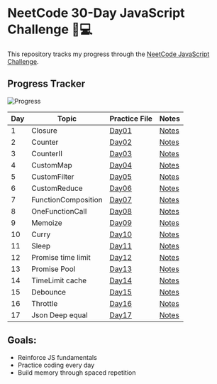 # NeetCode 30-Day JavaScript Challenge 🧠💻

This repository tracks my progress through the [NeetCode JavaScript Challenge](https://neetcode.io/courses/lessons/30-day-javascript-challenge).

## Progress Tracker

![Progress](https://img.shields.io/badge/Progress-16%2F30-green?style=for-the-badge)


| Day | Topic                  | Practice File                                      | Notes                                           |
|-----|------------------------|---------------------------------------------------|-------------------------------------------------|
| 1   | Closure                | [Day01](Day01-Closure/practice.js)             | [Notes](Day01-Closure/notes.md)              |
| 2   | Counter                | [Day02](Day02-Counter/practice.js)                | [Notes](Day02-Counter/notes.md)                 |
| 3   | CounterII              | [Day03](Day03-CounterII/practice.js)                 | [Notes](Day03-CounterII/notes.md)                  |
| 4   | CustomMap              | [Day04](Day04-CustomMap/practice.js)             | [Notes](Day04-CustomMap/notes.md)              |
| 5   | CustomFilter           | [Day05](Day05-CustomFilter/practice.js)               | [Notes](Day05-CustomFilter/notes.md)                |
| 6   | CustomReduce           | [Day06](Day06-CustomReduce/practice.js)          | [Notes](Day06-CustomReduce/notes.md)           |
| 7   | FunctionComposition    | [Day07](Day07-FunctionComposition/practice.js)   | [Notes](Day07-FunctionComposition/notes.md)    |
| 8   | OneFunctionCall        | [Day08](Day08-OneFunctionCall/practice.js)       | [Notes](Day08-OneFunctionCall/notes.md)        |
| 9   | Memoize                | [Day09](Day09-Memoize/practice.js)             | [Notes](Day09-Memoize/notes.md)              |
| 10  | Curry       | [Day10](Day10-Curry/practice.js)        | [Notes](Day10-Curry/notes.md)         |
| 11  | Sleep      | [Day11](Day11-Sleep/practice.js)              | [Notes](Day11-Sleep/notes.md)               |
| 12  | Promise time limit     | [Day12](Day12-PromiseTimeLimit/practice.js)              | [Notes](Day12-PromiseTimeLimit/notes.md)               |
| 13  | Promise Pool     | [Day13](Day13-PromisePool/practice.js)              | [Notes](Day13-PromisePool/notes.md)               |
| 14  | TimeLimit cache     | [Day14](Day14-TimeLimitedCache/practice.js)              | [Notes](Day14-TimeLimitedCache/notes.md)               |
| 15  | Debounce     | [Day15](Day15-Debounce/practice.js)              | [Notes](Day15-Debounce/notes.md)               |
| 16  | Throttle     | [Day16](Day15-Throttle/practice.js)              | [Notes](Day15-Throttle/notes.md)               |
| 17  | Json Deep equal     | [Day17](Day17-JSONDeepEqual/practice.js)   | [Notes](Day17-JSONDeepEqual/notes.md)               |



## Goals:
- Reinforce JS fundamentals
- Practice coding every day
- Build memory through spaced repetition
